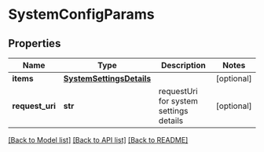 # SystemConfigParams

## Properties
Name | Type | Description | Notes
------------ | ------------- | ------------- | -------------
**items** | [**SystemSettingsDetails**](SystemSettingsDetails.md) |  | [optional] 
**request_uri** | **str** | requestUri for system settings details | [optional] 

[[Back to Model list]](../README.md#documentation-for-models) [[Back to API list]](../README.md#documentation-for-api-endpoints) [[Back to README]](../README.md)


